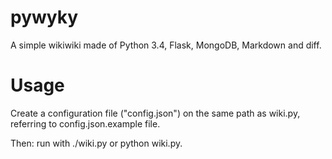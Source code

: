 pywyky
======

A simple wikiwiki made of Python 3.4, Flask, MongoDB, Markdown and diff.

# Usage

Create a configuration file ("config.json") on the same path as wiki.py, referring to config.json.example file.

Then: run with ./wiki.py or python wiki.py.
